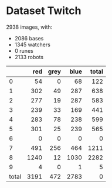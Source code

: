 # Dataset Twitch

2938 images, with:

 - 2086 bases
 - 1345 watchers
 - 0 runes
 - 2133 robots

|       |   red |   grey |   blue |   total |
|:------|------:|-------:|-------:|--------:|
| 0     |    54 |      0 |     68 |     122 |
| 1     |   302 |     49 |    287 |     638 |
| 2     |   277 |     19 |    287 |     583 |
| 3     |   239 |     33 |    169 |     441 |
| 4     |   283 |     78 |    238 |     599 |
| 5     |   301 |     25 |    239 |     565 |
| 6     |     0 |      0 |      0 |       0 |
| 7     |   491 |    256 |    464 |    1211 |
| 8     |  1240 |     12 |   1030 |    2282 |
| 9     |     4 |      0 |      1 |       5 |
| total |  3191 |    472 |   2783 |       0 |

